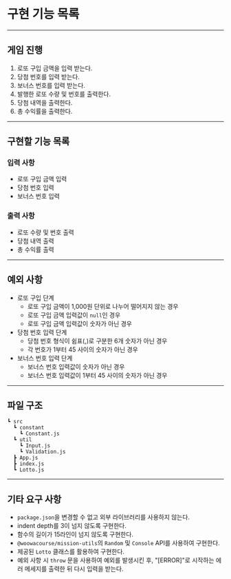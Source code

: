 # 구현 기능 목록

---
## 게임 진행

1. 로또 구입 금액을 입력 받는다.
2. 당첨 번호를 입력 받는다.
3. 보너스 번호를 입력 받는다.
4. 발행한 로또 수량 및 번호를 출력한다.
5. 당첨 내역을 출력한다.
7. 총 수익률을 출력한다.

---
## 구현할 기능 목록
### 입력 사항
- 로또 구입 금액 입력
- 당첨 번호 입력
- 보너스 번호 입력

### 출력 사항
- 로또 수량 및 번호 출력
- 당첨 내역 출력
- 총 수익률 출력

---
## 예외 사항
- 로또 구입 단계
  - 로또 구입 금액이 1,000원 단위로 나누어 떨어지지 않는 경우
  - 로또 구입 금액 입력값이 `null`인 경우
  - 로또 구입 금액 입력값이 숫자가 아닌 경우
- 당첨 번호 입력 단계
  - 당첨 번호 형식이 쉼표(,)로 구분한 6개 숫자가 아닌 경우
  - 각 번호가 1부터 45 사이의 숫자가 아닌 경우
- 보너스 번호 입력 단계
  - 보너스 번호 입력값이 숫자가 아닌 경우
  - 보너스 번호 입력값이 1부터 45 사이의 숫자가 아닌 경우

---
## 파일 구조
```
┗ src
  ┗ constant
    ┗ Constant.js
  ┗ util
    ┗ Input.js
    ┗ Validation.js
  ┣ App.js
  ┣ index.js
  ┗ Lotto.js
```

---
## 기타 요구 사항
- `package.json`을 변경할 수 없고 외부 라이브러리를 사용하지 않는다.
- indent depth를 3이 넘지 않도록 구현한다.
- 함수의 길이가 15라인이 넘지 않도록 구현한다.
- `@woowacourse/mission-utils`의 `Random` 및 `Console` API를 사용하여 구현한다.
- 제공된 `Lotto` 클래스를 활용하여 구현한다.
- 예외 사항 시 `throw` 문을 사용하여 예외를 발생시킨 후, "[ERROR]"로 시작하는 에러 메세지를 출력한 뒤 다시 입력을 받는다.

